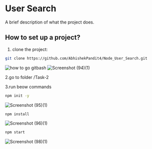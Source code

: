 # User Search

A brief description of what the project does.


## How to set up a project?

1. clone the project:

```bash
git clone https://github.com/AbhishekPandit4/Node_User_Search.git
```
![how to go gitbash](https://github.com/AbhishekPandit4/Node_User_Search/assets/171127612/1376000a-c394-490a-adeb-ad622f7e1945)
![Screenshot (94)(1)](https://github.com/AbhishekPandit4/Node_User_Search/assets/171127612/2c3f7ddf-5dd9-4739-b04b-1636f652a52f)



2.go to folder /Task-2

3.run beow commands

```bash
npm init -y
```
![Screenshot (95)(1)](https://github.com/AbhishekPandit4/Node_User_Search/assets/171127612/862e5e87-43ac-4486-b87b-73a96e884ea7)


```bash
npm install
```
![Screenshot (96)(1)](https://github.com/AbhishekPandit4/Node_User_Search/assets/171127612/c516daa6-14c3-4097-8280-35a716ff8848)

```bash
npm start
```
![Screenshot (98)(1)](https://github.com/AbhishekPandit4/Node_User_Search/assets/171127612/43488c92-bf80-4c6d-9cbb-a4978e5db94a)


